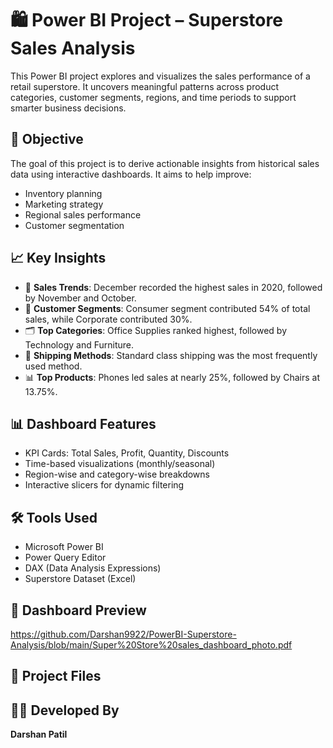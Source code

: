 # 🛍️ Power BI Project – Superstore Sales Analysis

This Power BI project explores and visualizes the sales performance of a retail superstore. It uncovers meaningful patterns across product categories, customer segments, regions, and time periods to support smarter business decisions.

## 🎯 Objective

The goal of this project is to derive actionable insights from historical sales data using interactive dashboards. It aims to help improve:
- Inventory planning
- Marketing strategy
- Regional sales performance
- Customer segmentation

## 📈 Key Insights

- 📆 **Sales Trends**: December recorded the highest sales in 2020, followed by November and October.
- 👤 **Customer Segments**: Consumer segment contributed 54% of total sales, while Corporate contributed 30%.
- 🗂️ **Top Categories**: Office Supplies ranked highest, followed by Technology and Furniture.
- 🚚 **Shipping Methods**: Standard class shipping was the most frequently used method.
- 📊 **Top Products**: Phones led sales at nearly 25%, followed by Chairs at 13.75%.

## 📊 Dashboard Features

- KPI Cards: Total Sales, Profit, Quantity, Discounts
- Time-based visualizations (monthly/seasonal)
- Region-wise and category-wise breakdowns
- Interactive slicers for dynamic filtering

## 🛠️ Tools Used

- Microsoft Power BI
- Power Query Editor
- DAX (Data Analysis Expressions)
- Superstore Dataset (Excel)

## 📸 Dashboard Preview

https://github.com/Darshan9922/PowerBI-Superstore-Analysis/blob/main/Super%20Store%20sales_dashboard_photo.pdf

## 📂 Project Files

## 👨‍💻 Developed By

**Darshan Patil**
